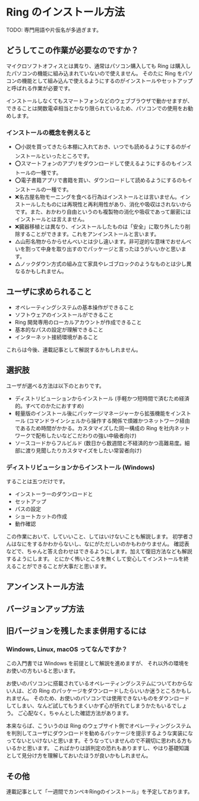 # Ring のインストール方法

TODO: 専門用語や片仮名が多過ぎます。

## どうしてこの作業が必要なのですか？
マイクロソフトオフィスとは異なり、通常はパソコン購入しても Ring は購入したパソコンの機能に組み込まれていないので使えません。
そのたに Ring をパソコンの機能として組み込んで使えるようにするのがインストールやセットアップと呼ばれる作業が必要です。

インストールしなくてもスマートフォンなどのウェブブラウザで動かせますが、できることは関数電卓相当とかなり限られているため、パソコンでの使用をお勧めします。


### インストールの概念を例えると
 * ⭕小説を買ってきたら本棚に入れておき、いつでも読めるようにするのがインストールといったところです。
 * ⭕スマートフォンのアプリをダウンロードして使えるようにするのもインストールの一種です。
 * ⭕電子書籍アプリで書籍を買い、ダウンロードして読めるようにするのもインストールの一種です。
 * ❌名古屋名物モーニングを食べる行為はインストールとは言いません。インストールしたものには再現性と再利用性があり、消化や吸収はされないからです。また、おかわり自由というのも複製物の消化や吸収であって厳密にはインストールとは言えません。
 * ❌臓器移植とは異なり、インストールしたものは「安全」に取り外したり削除することができます。これをアンインストールと言います。
 * △山形名物からからせんべいとは少し違います。非可逆的な意味でおせんべいを割って中身を取り出すのでパッケージと言ったほうがいいかと思います。
 * △ノックダウン方式の組み立て家具やレゴブロックのようなものとは少し異なるかもしれません。

## ユーザに求められること
 * オペレーティングシステムの基本操作ができること
 * ソフトウェアのインストールができること
 * Ring 開発専用のローカルアカウントが作成できること
 * 基本的なパスの設定が理解できること
 * インターネット接続環境があること

これらは今後、連載記事として解説するかもしれません。

## 選択肢
ユーザが選べる方法は以下のとおりです。

 * ディストリビューションからインストール (手軽かつ短時間で済むため経済的。すべてのかたにおすすめ)
 * 軽量版のインストール後にパッケージマネージャーから拡張機能をインストール (コマンドラインシェルから操作する関係で煩雑かつネットワーク経由であるため時間がかかる。カスタマイズした同一構成の Ring を社内ネットワークで配布したいなどこだわりの強い中級者向け)
 * ソースコードからフルビルド (数日から数週間と不経済的かつ高難易度。細部に渡り見聞したりカスタマイズをしたい常習者向け)

### ディストリビューションからインストール (Windows)
することは五つだけです。
 * インストーラーのダウンロードと
 * セットアップ
 * パスの設定
 * ショートカットの作成
 * 動作確認

この作業において、していいこと、してはいけないことも解説します。
初学者さんはなにをするかわからないし、なにがただしいのかもわかりません。
確認表などで、ちゃんと答え合わせはできるようにします。加えて復旧方法なども解説するようにします。
とにかく怖いところを無くして安心してインストールを終えることができることが大事だと思います。

## アンインストール方法

## バージョンアップ方法

## 旧バージョンを残したまま併用するには


### Windows, Linux, macOS ってなんですか？
この入門書では Windows を前提として解説を進めますが、
それ以外の環境をお使いの方もいると思います。

お使いのパソコンに搭載されているオペレーティングシステムについてわからない人は、どの Ring のパッケージをダウンロードしたらいいか迷うところかもしれません。
そのため、お使いのパソコンでは使用できないものをダウンロードしてしまい、なんど試してもうまくいかず心が折れてしまうかたもいるでしょう。
ご心配なく。ちゃんとした確認方法があります。

本来ならば、こういうのは Ring のウェブサイト側でオペレーティングシステムを判別してユーザにダウンロードを勧めるパッケージを提示するような実装になってないといけないと思います。そうなっていませんので不親切に思われる方もいるかと思います。
こればかりは誤判定の恐れもありますし、やはり基礎知識として見分け方を理解しておいたほうが良いかもしれません。


## その他
連載記事として「一週間でカンペキRingのインストール」を予定しております。
